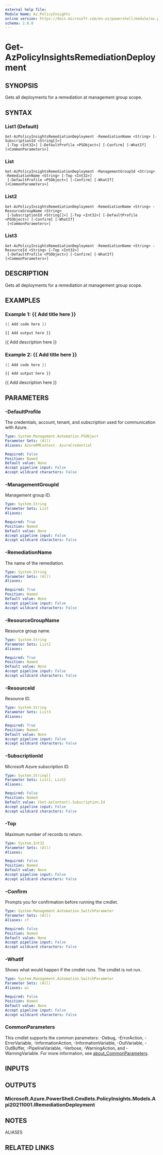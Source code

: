 ```yaml
---
external help file:
Module Name: Az.PolicyInsights
online version: https://docs.microsoft.com/en-us/powershell/module/az.policyinsights/get-azpolicyinsightsremediationdeployment
schema: 2.0.0
---
```


# Get-AzPolicyInsightsRemediationDeployment

## SYNOPSIS
Gets all deployments for a remediation at management group scope.

## SYNTAX

### List1 (Default)
```
Get-AzPolicyInsightsRemediationDeployment -RemediationName <String> [-SubscriptionId <String[]>]
 [-Top <Int32>] [-DefaultProfile <PSObject>] [-Confirm] [-WhatIf] [<CommonParameters>]
```

### List
```
Get-AzPolicyInsightsRemediationDeployment -ManagementGroupId <String> -RemediationName <String> [-Top <Int32>]
 [-DefaultProfile <PSObject>] [-Confirm] [-WhatIf] [<CommonParameters>]
```

### List2
```
Get-AzPolicyInsightsRemediationDeployment -RemediationName <String> -ResourceGroupName <String>
 [-SubscriptionId <String[]>] [-Top <Int32>] [-DefaultProfile <PSObject>] [-Confirm] [-WhatIf]
 [<CommonParameters>]
```

### List3
```
Get-AzPolicyInsightsRemediationDeployment -RemediationName <String> -ResourceId <String> [-Top <Int32>]
 [-DefaultProfile <PSObject>] [-Confirm] [-WhatIf] [<CommonParameters>]
```

## DESCRIPTION
Gets all deployments for a remediation at management group scope.

## EXAMPLES

### Example 1: {{ Add title here }}
```powershell
{{ Add code here }}
```

```output
{{ Add output here }}
```

{{ Add description here }}

### Example 2: {{ Add title here }}
```powershell
{{ Add code here }}
```

```output
{{ Add output here }}
```

{{ Add description here }}

## PARAMETERS

### -DefaultProfile
The credentials, account, tenant, and subscription used for communication with Azure.

```yaml
Type: System.Management.Automation.PSObject
Parameter Sets: (All)
Aliases: AzureRMContext, AzureCredential

Required: False
Position: Named
Default value: None
Accept pipeline input: False
Accept wildcard characters: False
```

### -ManagementGroupId
Management group ID.

```yaml
Type: System.String
Parameter Sets: List
Aliases:

Required: True
Position: Named
Default value: None
Accept pipeline input: False
Accept wildcard characters: False
```

### -RemediationName
The name of the remediation.

```yaml
Type: System.String
Parameter Sets: (All)
Aliases:

Required: True
Position: Named
Default value: None
Accept pipeline input: False
Accept wildcard characters: False
```

### -ResourceGroupName
Resource group name.

```yaml
Type: System.String
Parameter Sets: List2
Aliases:

Required: True
Position: Named
Default value: None
Accept pipeline input: False
Accept wildcard characters: False
```

### -ResourceId
Resource ID.

```yaml
Type: System.String
Parameter Sets: List3
Aliases:

Required: True
Position: Named
Default value: None
Accept pipeline input: False
Accept wildcard characters: False
```

### -SubscriptionId
Microsoft Azure subscription ID.

```yaml
Type: System.String[]
Parameter Sets: List1, List2
Aliases:

Required: False
Position: Named
Default value: (Get-AzContext).Subscription.Id
Accept pipeline input: False
Accept wildcard characters: False
```

### -Top
Maximum number of records to return.

```yaml
Type: System.Int32
Parameter Sets: (All)
Aliases:

Required: False
Position: Named
Default value: None
Accept pipeline input: False
Accept wildcard characters: False
```

### -Confirm
Prompts you for confirmation before running the cmdlet.

```yaml
Type: System.Management.Automation.SwitchParameter
Parameter Sets: (All)
Aliases: cf

Required: False
Position: Named
Default value: None
Accept pipeline input: False
Accept wildcard characters: False
```

### -WhatIf
Shows what would happen if the cmdlet runs.
The cmdlet is not run.

```yaml
Type: System.Management.Automation.SwitchParameter
Parameter Sets: (All)
Aliases: wi

Required: False
Position: Named
Default value: None
Accept pipeline input: False
Accept wildcard characters: False
```

### CommonParameters
This cmdlet supports the common parameters: -Debug, -ErrorAction, -ErrorVariable, -InformationAction, -InformationVariable, -OutVariable, -OutBuffer, -PipelineVariable, -Verbose, -WarningAction, and -WarningVariable. For more information, see [about_CommonParameters](http://go.microsoft.com/fwlink/?LinkID=113216).

## INPUTS

## OUTPUTS

### Microsoft.Azure.PowerShell.Cmdlets.PolicyInsights.Models.Api20211001.IRemediationDeployment

## NOTES

ALIASES

## RELATED LINKS

